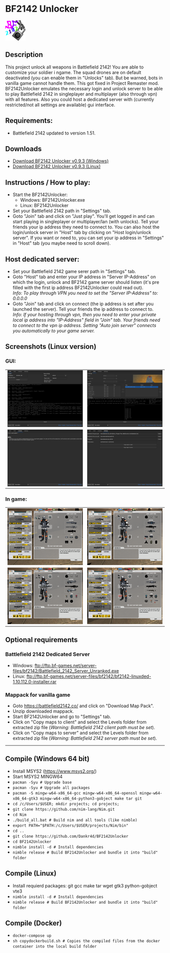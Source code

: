# BF2142 Unlocker
![Logo](bf2142unlocker.png)

## Description
This project unlock all weapons in Battlefield 2142! You are able to customize your soldier i ngame. The squad drones are on default deactivated (you can enable them in "Unlocks" tab). But be warned, bots in vanilla game cannot handle them. This got fixed in Project Remaster mod.<br />
BF2142Unlocker emulates the necessary login and unlock server to be able to play Battlefield 2142 in singleplayer and multiplayer (also through vpn) with all features. Also you could host a dedicated server with (currently restricted/not all settings are available) gui interface.<br />

## Requirements:
- Battlefield 2142 updated to version 1.51.

## Downloads
- [Download BF2142 Unlocker v0.9.3 (Windows)](https://github.com/Dankr4d/BF2142Unlocker/releases/download/v0.9.3/BF2142Unlocker_v0.9.3_win.zip)
- [Download BF2142 Unlocker v0.9.3 (Linux)](https://github.com/Dankr4d/BF2142Unlocker/releases/download/v0.9.3/BF2142Unlocker_v0.9.3_linux.zip)

## Instructions / How to play:
- Start the BF2142Unlocker:
  - Windows: BF2142Unlocker.exe
  - Linux: BF2142Unlocker
- Set your Battlefield 2142 path in "Settings" tab.
- Goto "Join" tab and click on "Just play". You'll get logged in and can start playing in singleplayer or multiplayer/lan (with unlocks). Tell your friends your ip address they need to connect to. You can also host the login/unlock server in "Host" tab by clicking on "Host login/unlock server". If you want or need to, you can set your ip address in "Settings" in "Host" tab (you maybe need to scroll down).

## Host dedicated server:
- Set your Battlefield 2142 game serer path in "Settings" tab.
- Goto "Host" tab and enter your IP address in "Server IP-Address" on which the login, unlock and BF2142 game server should listen (it's pre filled with the first ip address BF2142Unlocker could read out).<br />
  *Info: To play through VPN you need to set the "Server IP-Address" to: 0.0.0.0*
- Goto "Join" tab and click on connect (the ip address is set after you launched the server). Tell your friends the ip address to connect to.<br />
  *Info: If your hosting through vpn, then you need to enter your private local ip address into "IP-Address" field in "Join" tab. Your friends need to connect to the vpn ip address. Setting "Auto join server" connects you automatically to your game server.*


## Screenshots (Linux version)
### GUI:
|   |   |
| - | - |
| ![Host menu](screenshots/gui_join.png) | ![Settings menu](screenshots/gui_host.png) |
| ![Join menu](screenshots/gui_unlocks.png) | ![Join menu just play](screenshots/gui_settings.png) |
### In game:
|   |   |
| - | - |
| ![Ingame Recon](screenshots/ingame_recon.png) | ![Ingame Assault](screenshots/ingame_assault.png) |
| ![Ingame Engineer](screenshots/ingame_engineer.png) | ![Ingame Support](screenshots/ingame_support.png) |

## Optional requirements
### Battlefield 2142 Dedicated Server
- Windows: ftp://ftp.bf-games.net/server-files/bf2142/Battlefield_2142_Server_Unranked.exe
- Linux: ftp://ftp.bf-games.net/server-files/bf2142/bf2142-linuxded-1.10.112.0-installer.rar
### Mappack for vanilla game
- Goto https://battlefield2142.co/ and click on "Download Map Pack".
- Unzip downloaded mappack.
- Start BF2142Unlocker and go to "Settings" tab.
- Click on "Copy maps to client" and select the Levels folder from extracted zip file (*Warning: Battlefield 2142 client path must be set*).
- Click on "Copy maps to server" and select the Levels folder from extracted zip file (*Warning: Battlefield 2142 server path must be set*).

---

## Compile (Windows 64 bit)
- Install MSYS2 (https://www.msys2.org/)
- Start MSYS2 MINGW64
- `pacman -Syu # Upgrade base`
- `pacman -Syu # Upgrade all packages`
- `pacman -S mingw-w64-x86_64-gcc mingw-w64-x86_64-openssl mingw-w64-x86_64-gtk3 mingw-w64-x86_64-python3-gobject make tar git`
- `cd /c/Users/$USER; mkdir projects; cd projects;`
- `git clone https://github.com/nim-lang/Nim.git`
- `cd Nim`
- `./build_all.bat # Build nim and all tools (like nimble)`
- `export PATH="$PATH:/c/Users/$USER/projects/Nim/bin"`
- `cd ..`
- `git clone https://github.com/Dankr4d/BF2142Unlocker`
- `cd BF2142Unlocker`
- `nimble install -d # Install dependencies`
- `nimble release # Build BF2142Unlocker and bundle it into "build" folder`

## Compile (Linux)
- Install requierd packages: git gcc make tar wget gtk3 python-gobject vte3
- `nimble install -d # Install dependencies`
- `nimble release # Build BF2142Unlocker and bundle it into "build" folder`

## Compile (Docker)
- `docker-compose up`
- `sh copydockerbuild.sh # Copies the compiled files from the docker container into the local build folder`
